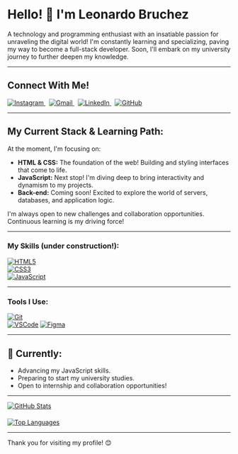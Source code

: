 # Hello! 👋 I'm Leonardo Bruchez

A technology and programming enthusiast with an insatiable passion for unraveling the digital world! I'm constantly learning and specializing, paving my way to become a full-stack developer. Soon, I'll embark on my university journey to further deepen my knowledge.

---

## Connect With Me!

<a href="https://www.instagram.com/bruchezleo/" target="_blank">
  <img src="https://img.shields.io/badge/Instagram-%23E4405F.svg?style=for-the-badge&logo=Instagram&logoColor=white" alt="Instagram"/>
</a>&nbsp;
<a href="mailto:Bruchezleonardo@gmail.com">
  <img src="https://img.shields.io/badge/Gmail-D14836?style=for-the-badge&logo=gmail&logoColor=white" alt="Gmail"/>
</a>&nbsp;
<a href="https://www.linkedin.com/in/leonardo-bruchez-280635356/" target="_blank">
  <img src="https://img.shields.io/badge/linkedin-%230077B5.svg?style=for-the-badge&logo=linkedin&logoColor=white" alt="LinkedIn"/>
</a>&nbsp;
<a href="https://github.com/LeonardoBruchez/LeonardoBruchez" target="_blank">
  <img src="https://img.shields.io/badge/GitHub-100000?style=for-the-badge&logo=github&logoColor=white" alt="GitHub"/>
</a>


---


## My Current Stack & Learning Path:

At the moment, I'm focusing on:

* **HTML & CSS:** The foundation of the web! Building and styling interfaces that come to life.
* **JavaScript:** Next stop! I'm diving deep to bring interactivity and dynamism to my projects.
* **Back-end:** Coming soon! Excited to explore the world of servers, databases, and application logic.

I'm always open to new challenges and collaboration opportunities. Continuous learning is my driving force!

---

### My Skills (under construction!):

[![HTML5](https://img.shields.io/badge/HTML5-E34F26?style=for-the-badge&logo=html5&logoColor=white)](https://developer.mozilla.org/en-US/docs/Web/HTML)  
[![CSS3](https://img.shields.io/badge/CSS3-1572B6?style=for-the-badge&logo=css3&logoColor=white)](https://developer.mozilla.org/en-US/docs/Web/CSS)  
[![JavaScript](https://img.shields.io/badge/JavaScript-F7DF1E?style=for-the-badge&logo=javascript&logoColor=black)](https://developer.mozilla.org/en-US/docs/Web/JavaScript)

---

### Tools I Use:

[![Git](https://img.shields.io/badge/Git-F05032?style=for-the-badge&logo=git&logoColor=white)](https://git-scm.com/)  
[![VSCode](https://img.shields.io/badge/VSCode-007ACC?style=for-the-badge&logo=visual-studio-code&logoColor=white)](https://code.visualstudio.com/)
[![Figma](https://img.shields.io/badge/Figma-F24E1E?style=for-the-badge&logo=figma&logoColor=white)](https://figma.com/)


---

## 🚀 Currently:

- Advancing my JavaScript skills.
- Preparing to start my university studies.
- Open to internship and collaboration opportunities!


---

<div style="display: flex; gap: 20px; flex-wrap: wrap;">

  <a href="https://github.com/LeonardoBruchez" style="flex: 1; min-width: 300px;">
    <img src="https://github-readme-stats.vercel.app/api?username=LeonardoBruchez&show_icons=true&theme=dark&include_all_commits=true&count_private=true" alt="GitHub Stats" />
  </a>

  <a href="https://github.com/LeonardoBruchez" style="flex: 1; min-width: 300px;">
    <img src="https://github-readme-stats.vercel.app/api/top-langs/?username=LeonardoBruchez&layout=compact&theme=dark" alt="Top Languages" />
  </a>

</div>

---


Thank you for visiting my profile! 😊

